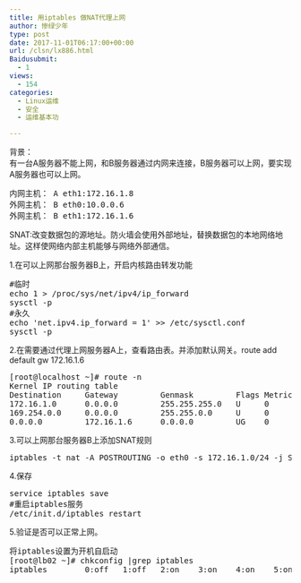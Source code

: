 ```yaml
---
title: 用iptables 做NAT代理上网
author: 惨绿少年
type: post
date: 2017-11-01T06:17:00+00:00
url: /clsn/lx886.html
Baidusubmit:
  - 1
views:
  - 154
categories:
  - Linux运维
  - 安全
  - 运维基本功

---
```

背景：  
有一台A服务器不能上网，和B服务器通过内网来连接，B服务器可以上网，要实现A服务器也可以上网。

<div class="cnblogs_Highlighter">
  <pre class="brush:bash;gutter:true;">内网主机： A eth1:172.16.1.8
外网主机： B eth0:10.0.0.6<br />外网主机： B eth1:172.16.1.6</pre>
</div>

SNAT:改变数据包的源地址。防火墙会使用外部地址，替换数据包的本地网络地址。这样使网络内部主机能够与网络外部通信。

1.在可以上网那台服务器B上，开启内核路由转发功能

<div class="cnblogs_Highlighter">
  <pre class="brush:bash;gutter:true;">#临时
echo 1 > /proc/sys/net/ipv4/ip_forward
sysctl -p
#永久
echo 'net.ipv4.ip_forward = 1' >> /etc/sysctl.conf
sysctl -p</pre>
</div>

2.在需要通过代理上网服务器A上，查看路由表。并添加默认网关。route add default gw 172.16.1.6

<div class="cnblogs_Highlighter">
  <pre class="brush:bash;gutter:true;">[root@localhost ~]# route -n
Kernel IP routing table
Destination     Gateway         Genmask         Flags Metric Ref    Use Iface
172.16.1.0      0.0.0.0         255.255.255.0   U     0      0        0 eth1
169.254.0.0     0.0.0.0         255.255.0.0     U     0      0        0 eth1
0.0.0.0         172.16.1.6      0.0.0.0         UG    0      0        0 eth1</pre>
</div>

3.可以上网那台服务器B上添加SNAT规则

<div class="cnblogs_Highlighter">
  <pre class="brush:bash;gutter:true;">iptables -t nat -A POSTROUTING -o eth0 -s 172.16.1.0/24 -j SNAT --to 10.0.0.6</pre>
</div>

4.保存

<div class="cnblogs_Highlighter">
  <pre class="brush:bash;gutter:true;">service iptables save
#重启iptables服务
/etc/init.d/iptables restart</pre>
</div>

5.验证是否可以正常上网。

<div class="cnblogs_Highlighter">
  <pre class="brush:bash;gutter:true;">将iptables设置为开机自启动
[root@lb02 ~]# chkconfig |grep iptables 
iptables       	0:off	1:off	2:on	3:on	4:on	5:on	6:off
</pre>
</div>

　　